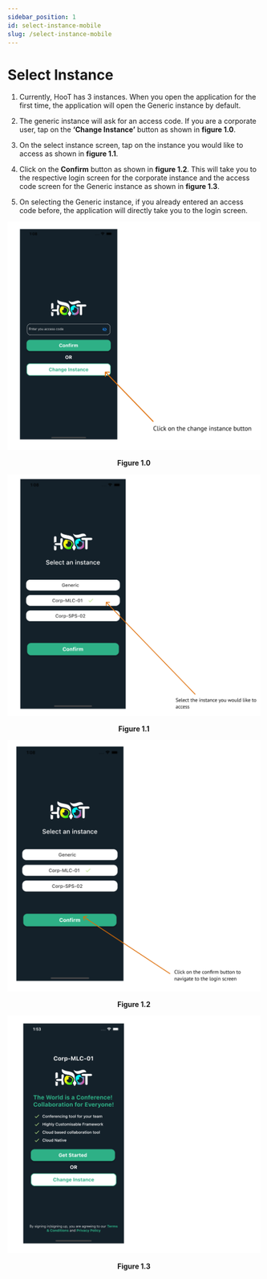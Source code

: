 ```yaml
---
sidebar_position: 1
id: select-instance-mobile
slug: /select-instance-mobile
---
```


# Select Instance

1. Currently, HooT has 3 instances. When you open the application for the first time, the application will open the Generic instance by default.

2. The generic instance will ask for an access code. If you are a corporate user, tap on the **‘Change Instance’** button as shown in **figure 1.0**.

3. On the select instance screen, tap on the instance you would like to access as shown in **figure 1.1**.

4. Click on the **Confirm** button as shown in **figure 1.2**. This will take you to the respective login screen for the corporate instance and the access code screen for the Generic instance as shown in **figure 1.3**.

5. On selecting the Generic instance, if you already entered an access code before, the application will directly take you to the login screen.

![Figure 1.0](/img/select_instance_1.0.png)
<center><b>Figure 1.0</b></center>

![Figure 1.1](/img/select_instance_1.1.png)
<center><b>Figure 1.1</b></center>

![Figure 1.2](/img/select_instance_1.2.png)
<center><b>Figure 1.2</b></center>

![Figure 1.3](/img/select_instance_1.3.png)
<center><b>Figure 1.3</b></center>